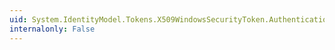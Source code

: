 ```yaml
---
uid: System.IdentityModel.Tokens.X509WindowsSecurityToken.AuthenticationType
internalonly: False
---
```

